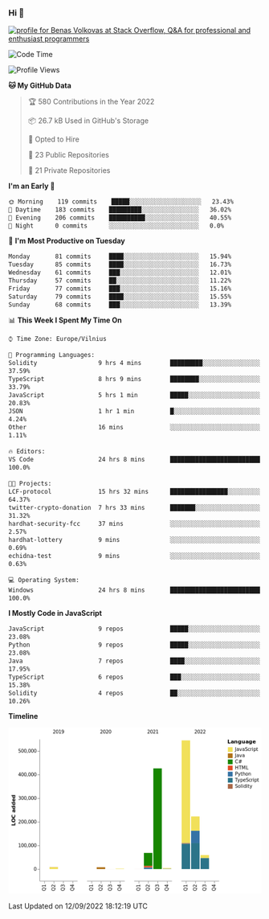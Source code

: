 ### Hi 👋
<a href="https://stackoverflow.com/users/14954249/benas-volkovas"><img src="https://stackoverflow.com/users/flair/14954249.png?theme=dark" width="208" height="58" alt="profile for Benas Volkovas at Stack Overflow, Q&amp;A for professional and enthusiast programmers" title="profile for Benas Volkovas at Stack Overflow, Q&amp;A for professional and enthusiast programmers"></a>

<!--START_SECTION:waka-->
![Code Time](http://img.shields.io/badge/Code%20Time-926%20hrs%2028%20mins-blue)

![Profile Views](http://img.shields.io/badge/Profile%20Views-5-blue)

**🐱 My GitHub Data** 

> 🏆 580 Contributions in the Year 2022
 > 
> 📦 26.7 kB Used in GitHub's Storage 
 > 
> 💼 Opted to Hire
 > 
> 📜 23 Public Repositories 
 > 
> 🔑 21 Private Repositories  
 > 
**I'm an Early 🐤** 

```text
🌞 Morning    119 commits    █████░░░░░░░░░░░░░░░░░░░░   23.43% 
🌆 Daytime    183 commits    █████████░░░░░░░░░░░░░░░░   36.02% 
🌃 Evening    206 commits    ██████████░░░░░░░░░░░░░░░   40.55% 
🌙 Night      0 commits      ░░░░░░░░░░░░░░░░░░░░░░░░░   0.0%

```
📅 **I'm Most Productive on Tuesday** 

```text
Monday       81 commits     ████░░░░░░░░░░░░░░░░░░░░░   15.94% 
Tuesday      85 commits     ████░░░░░░░░░░░░░░░░░░░░░   16.73% 
Wednesday    61 commits     ███░░░░░░░░░░░░░░░░░░░░░░   12.01% 
Thursday     57 commits     ██░░░░░░░░░░░░░░░░░░░░░░░   11.22% 
Friday       77 commits     ███░░░░░░░░░░░░░░░░░░░░░░   15.16% 
Saturday     79 commits     ████░░░░░░░░░░░░░░░░░░░░░   15.55% 
Sunday       68 commits     ███░░░░░░░░░░░░░░░░░░░░░░   13.39%

```


📊 **This Week I Spent My Time On** 

```text
⌚︎ Time Zone: Europe/Vilnius

💬 Programming Languages: 
Solidity                 9 hrs 4 mins        █████████░░░░░░░░░░░░░░░░   37.59% 
TypeScript               8 hrs 9 mins        ████████░░░░░░░░░░░░░░░░░   33.79% 
JavaScript               5 hrs 1 min         █████░░░░░░░░░░░░░░░░░░░░   20.83% 
JSON                     1 hr 1 min          █░░░░░░░░░░░░░░░░░░░░░░░░   4.24% 
Other                    16 mins             ░░░░░░░░░░░░░░░░░░░░░░░░░   1.11%

🔥 Editors: 
VS Code                  24 hrs 8 mins       █████████████████████████   100.0%

🐱‍💻 Projects: 
LCF-protocol             15 hrs 32 mins      ████████████████░░░░░░░░░   64.37% 
twitter-crypto-donation  7 hrs 33 mins       ███████░░░░░░░░░░░░░░░░░░   31.32% 
hardhat-security-fcc     37 mins             ░░░░░░░░░░░░░░░░░░░░░░░░░   2.57% 
hardhat-lottery          9 mins              ░░░░░░░░░░░░░░░░░░░░░░░░░   0.69% 
echidna-test             9 mins              ░░░░░░░░░░░░░░░░░░░░░░░░░   0.63%

💻 Operating System: 
Windows                  24 hrs 8 mins       █████████████████████████   100.0%

```

**I Mostly Code in JavaScript** 

```text
JavaScript               9 repos             █████░░░░░░░░░░░░░░░░░░░░   23.08% 
Python                   9 repos             █████░░░░░░░░░░░░░░░░░░░░   23.08% 
Java                     7 repos             ████░░░░░░░░░░░░░░░░░░░░░   17.95% 
TypeScript               6 repos             ███░░░░░░░░░░░░░░░░░░░░░░   15.38% 
Solidity                 4 repos             ██░░░░░░░░░░░░░░░░░░░░░░░   10.26%

```


**Timeline**

![Chart not found](https://raw.githubusercontent.com/BenasVolkovas/BenasVolkovas/main/charts/bar_graph.png) 


 Last Updated on 12/09/2022 18:12:19 UTC
<!--END_SECTION:waka-->
